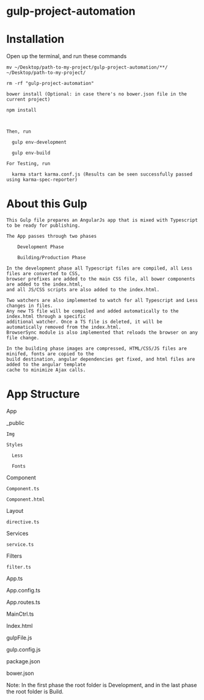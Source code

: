 # gulp-project-automation

# Installation

  Open up the terminal, and run these commands
  

    mv ~/Desktop/path-to-my-project/gulp-project-automation/**/  ~/Desktop/path-to-my-project/

    rm -rf "gulp-project-automation"
  
    bower install (Optional: in case there's no bower.json file in the current project)
    
    npm install
    


    Then, run 

      gulp env-development

      gulp env-build
      
    For Testing, run

      karma start karma.conf.js (Results can be seen successfully passed using karma-spec-reporter)
    
    
# About this Gulp

    This Gulp file prepares an AngularJs app that is mixed with Typescript to be ready for publishing. 
    
    The App passes through two phases
    
        Development Phase
        
        Building/Production Phase

    In the development phase all Typescript files are compiled, all Less files are converted to CSS, 
    browser prefixes are added to the main CSS file, all bower components are added to the index.html, 
    and all JS/CSS scripts are also added to the index.html. 

    Two watchers are also implemented to watch for all Typescript and Less changes in files. 
    Any new TS file will be compiled and added automatically to the index.html through a specific 
    additional watcher. Once a TS file is deleted, it will be automatically removed from the index.html. 
    BrowserSync module is also implemented that reloads the browser on any file change.
    
    In the building phase images are compressed, HTML/CSS/JS files are minifed, fonts are copied to the 
    build destination, angular dependencies get fixed, and html files are added to the angular template 
    cache to minimize Ajax calls.


# App Structure

 App
 
  _public
  
    Img
    
    Styles
    
      Less
      
      Fonts
      
  Component
  
    Component.ts
    
    Component.html
    
  Layout
  
    directive.ts
    
  Services
  
    service.ts
    
  Filters
  
    filter.ts
    
  App.ts
  
  App.config.ts
  
  App.routes.ts
  
  MainCtrl.ts
  
  Index.html
  
  gulpFile.js
  
  gulp.config.js
  
  package.json
  
  bower.json
  
  
  
Note: In the first phase the root folder is Development, and in the last phase the root folder is Build.
